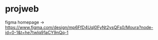 # projweb

figma homepage -> https://www.figma.com/design/mp6FfD4Uql0FyNt2ysQFs0/Moura?node-id=0-1&t=he7twIq91aCY9nQq-1